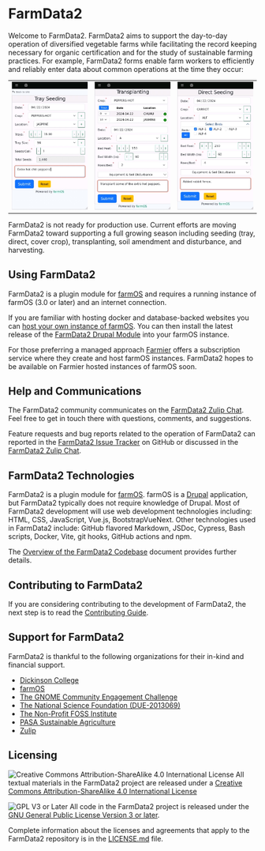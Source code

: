 # FarmData2

Welcome to FarmData2. FarmData2 aims to support the day-to-day operation of diversified vegetable farms while facilitating the record keeping necessary for organic certification and for the study of sustainable farming practices. For example, FarmData2 forms enable farm workers to efficiently and reliably enter data about common operations at the time they occur:

<table border=0>
  <tr>
    <td>
      <a href="docs/images/TraySeeding.jpg"><img src="docs/images/TraySeeding.jpg" alt="The Tray Seeding Form" width="200" /></a>
    </td>
    <td>
      <a href="docs/images/Transplanting.jpg"><img src="docs/images/Transplanting.jpg" alt="The Transplanting Form" width="200" /></a>
    </td>
    <td>
      <a href="docs/images/DirectSeeding.jpg"><img src="docs/images/DirectSeeding.jpg" alt="The Direct Seeding Form" width="200" /></a>
    </td>
  </tr>
</table>

FarmData2 is not ready for production use. Current efforts are moving FarmData2 toward supporting a full growing season including seeding (tray, direct, cover crop), transplanting, soil amendment and disturbance, and harvesting.

## Using FarmData2

FarmData2 is a plugin module for [farmOS](https://www.drupal.org/project/farm) and requires a running instance of farmOS (3.0 or later) and an internet connection.

If you are familiar with hosting docker and database-backed websites you can [host your own instance of farmOS](https://farmos.org/hosting/install/). You can then install the latest release of the [FarmData2 Drupal Module](https://www.drupal.org/project/farmdata2) into your farmOS instance.

For those preferring a managed approach [Farmier](https://farmier.com/) offers a subscription service where they create and host farmOS instances. FarmData2 hopes to be available on Farmier hosted instances of farmOS soon.

## Help and Communications

The FarmData2 community communicates on the [FarmData2 Zulip Chat](https://farmdata2.zulipchat.com). Feel free to get in touch there with questions, comments, and suggestions.

Feature requests and bug reports related to the operation of FarmData2 can reported in the [FarmData2 Issue Tracker](https://github.com/FarmData2/FarmData2/issues) on GitHub or discussed in the [FarmData2 Zulip Chat](https://farmdata2.zulipchat.com).

## FarmData2 Technologies

<!-- vale Google.Colons = NO -->
<!-- Words following colon here should be capitalized -->

FarmData2 is a plugin module for [farmOS](https://farmos.org/). farmOS is a [Drupal](https://www.drupal.org/) application, but FarmData2 typically does not require knowledge of Drupal. Most of FarmData2 development will use web development technologies including: HTML, CSS, JavaScript, Vue.js, BootstrapVueNext. Other technologies used in FarmData2 include: GitHub flavored Markdown, JSDoc, Cypress, Bash scripts, Docker, Vite, git hooks, GitHub actions and npm.

<!-- vale Google.Colons = YES -->

The [Overview of the FarmData2 Codebase](docs/contributing/codebase.md) document provides further details.

## Contributing to FarmData2

If you are considering contributing to the development of FarmData2, the next step is to read the [Contributing Guide](CONTRIBUTING.md).

## Support for FarmData2

FarmData2 is thankful to the following organizations for their in-kind and financial support.

<!-- vale RedHat.Definitions = NO -->
<!-- Acronyms here seems acceptable -->

- [Dickinson College](https://www.dickinson.edu/)
- [farmOS](https://farmos.org/)
- [The GNOME Community Engagement Challenge](https://www.gnome.org/challenge/)
- [The National Science Foundation (DUE-2013069)](https://www.nsf.gov/awardsearch/showAward?AWD_ID=2013069)
- [The Non-Profit FOSS Institute](https://npfi.org/)
- [PASA Sustainable Agriculture](https://pasafarming.org/)
- [Zulip](https://zulip.com)

<!-- vale RedHat.Definitions = YES -->

## Licensing

<!-- vale write-good.Passive = NO -->
<!-- The phrasing of "are released under" is the common usage -->

![Creative Commons Attribution-ShareAlike 4.0 International License](https://i.creativecommons.org/l/by-sa/4.0/88x31.png 'Creative Commons License') All textual materials in the FarmData2 project are released under a [Creative Commons Attribution-ShareAlike 4.0 International License](http://creativecommons.org/licenses/by-sa/4.0/)

![GPL V3 or Later](https://www.gnu.org/graphics/gplv3-or-later-sm.png 'GPL V3 or later') All code in the FarmData2 project is released under the [GNU General Public License Version 3 or later](https://www.gnu.org/licenses/gpl.txt).

<!-- vale write-good.Passive = YES -->

Complete information about the licenses and agreements that apply to the FarmData2 repository is in the [LICENSE.md](LICENSE.md) file.
